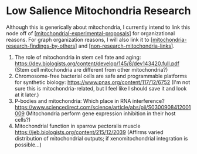 # Low Salience Mitochondria Research

Although this is generically about mitochondria, I currently intend to link this node off of [[mitochondrial-experimental-proposals]] for organizational reasons.  For graph organization reasons, I will also link it to [[mitochondria-research-findings-by-others]] and [[non-research-mitochondria-links]].

1. The role of mitochondria in stem cell fate and aging: https://dev.biologists.org/content/develop/145/8/dev143420.full.pdf
   (Stem cell mitochondria are different from other mitochondria?)
2. Chromosome-free bacterial cells are safe and programmable platforms for synthetic biology: https://www.pnas.org/content/117/12/6752
   (I'm not sure this is mitochondria-related, but I feel like I should save it and look at it later.)
3. P-bodies and mitochondria: Which place in RNA interference? https://www.sciencedirect.com/science/article/abs/pii/S0300908412001009
   (Mitochondria perform gene expression inhibition in their host cells?)
4. Mitochondrial function in sparrow pectoralis muscle https://jeb.biologists.org/content/215/12/2039
   (Affirms varied distribution of mitochondrial outputs; if xenomitochondrial integration is possible...)

[//begin]: # "Autogenerated link references for markdown compatibility"
[mitochondrial-experimental-proposals]: mitochondrial-experimental-proposals "Mitochondrial Experimental Proposals"
[mitochondria-research-findings-by-others]: mitochondria-research-findings-by-others "Mitochondria Research Findings by Others"
[non-research-mitochondria-links]: non-research-mitochondria-links "Non Research Mitochondria Links"
[//end]: # "Autogenerated link references"